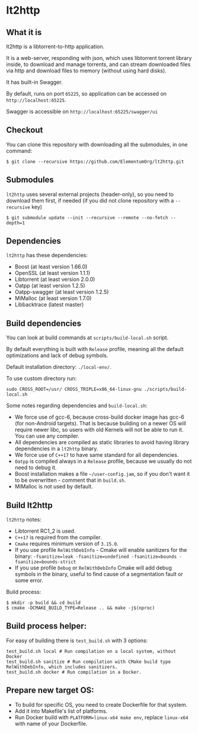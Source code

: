 lt2http 
======

What it is
----------

lt2http is a libtorrent-to-http application.

It is a web-server, responding with json, which uses libtorrent torrent library inside, to download and manage torrents, and can stream downloaded files via http and download files to memory (without using hard disks).

It has built-in Swagger.

By default, runs on port `65225`, so application can be accessed on `http://localhost:65225`.

Swagger is accessible on `http://localhost:65225/swagger/ui`

Checkout
----------
You can clone this repository with downloading all the submodules, in one command:
```
$ git clone --recursive https://github.com/ElementumOrg/lt2http.git
```


Submodules
----------
`lt2http` uses several external projects (header-only), so you need to download them first, if needed (if you did not clone repository with a `--recursive` key)

```
$ git submodule update --init --recursive --remote --no-fetch --depth=1
```

Dependencies
----------
`lt2http` has these dependencies:
- Boost (at least version 1.66.0)
- OpenSSL (at least version 1.1.1)
- Libtorrent (at least version 2.0.0)
- Oatpp (at least version 1.2.5)
- Oatpp-swagger (at least version 1.2.5)
- MiMalloc (at least version 1.7.0)
- Libbacktrace (latest master)

Build dependencies
----------
You can look at build commands at `scripts/build-local.sh` script.

By default everything is built with `Release` profile, meaning all the default optimizations and lack of debug symbols.

Default installation directory: `./local-env/`.

To use custom directory run:
```
sudo CROSS_ROOT=/usr/ CROSS_TRIPLE=x86_64-linux-gnu ./scripts/build-local.sh
```

Some notes regarding dependencies and `build-local.sh`:
- We force use of gcc-6, because cross-build docker image has gcc-6 (for non-Android targets). That is because building on a newer OS will require newer libc, so users with old Kernels will not be able to run it. You can use any compiler.
- All dependencies are compiled as static libraries to avoid having library dependencies in a `lt2http` binary.
- We force use of `C++17` to have same standard for all dependencies.
- `Oatpp` is compiled always in a `Release` profile, because we usually do not need to debug it.
- Boost installation makes a file `~/user-config.jam`, so if you don't want it to be overwritten - comment that in `build.sh`.
- MiMalloc is not used by default.

Build lt2http
----------
`lt2http` notes:
- Libtorrent RC1_2 is used.
- `C++17` is required from the compiler.
- `Cmake` requires minimum version of `3.15.0`.
- If you use profile `RelWithDebInfo` - Cmake will enable sanitizers for the binary: `-fsanitize=leak -fsanitize=undefined -fsanitize=bounds -fsanitize=bounds-strict`
- If you use profile `Debug` or `RelWithDebInfo` Cmake will add debug symbols in the binary, useful to find cause of a segmentation fault or some error.

Build process:
```
$ mkdir -p build && cd build
$ cmake -DCMAKE_BUILD_TYPE=Release .. && make -j$(nproc)
```

Build process helper:
----------

For easy of building there is `test_build.sh` with 3 options:
```
test_build.sh local # Run compilation on a local system, without Docker
test_build.sh sanitize # Run compilation with CMake build type RelWithDebInfo, which includes sanitizers.
test_build.sh docker # Run compilation in a Docker.
```

Prepare new target OS:
----------
- To build for specific OS, you need to create Dockerfile for that system.
- Add it into Makefile's list of platforms.
- Run Docker build with `PLATFORM=linux-x64 make env`, replace `linux-x64` with name of your Dockerfile.

